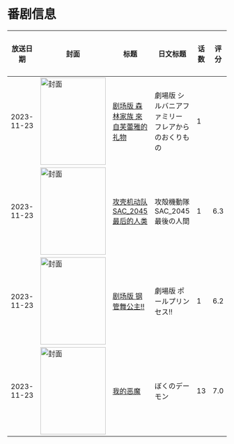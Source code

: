 # 番剧信息

|放送日期|封面|标题|日文标题|话数|评分|评分人数|
|---|---|---|---|---|---|---|
|2023-11-23|<img src="https://lain.bgm.tv/pic/cover/c/bc/91/457070_bzLL7.jpg" alt="封面" style="width:150px;height:200px;object-fit:cover;">|[剧场版 森林家族 來自芙蕾雅的礼物](https://bangumi.tv/subject/457070)|劇場版 シルバニアファミリー フレアからのおくりもの|1|||
|2023-11-23|<img src="https://lain.bgm.tv/pic/cover/c/92/76/425994_3firC.jpg" alt="封面" style="width:150px;height:200px;object-fit:cover;">|[攻壳机动队SAC_2045 最后的人类](https://bangumi.tv/subject/425994)|攻殻機動隊 SAC_2045 最後の人間|1|6.3|18人评分|
|2023-11-23|<img src="https://lain.bgm.tv/pic/cover/c/f5/c8/427360_YXc8Y.jpg" alt="封面" style="width:150px;height:200px;object-fit:cover;">|[剧场版 钢管舞公主!!](https://bangumi.tv/subject/427360)|劇場版 ポールプリンセス!!|1|6.2|41人评分|
|2023-11-23|<img src="https://lain.bgm.tv/pic/cover/c/00/d7/402754_xVggr.jpg" alt="封面" style="width:150px;height:200px;object-fit:cover;">|[我的恶魔](https://bangumi.tv/subject/402754)|ぼくのデーモン|13|7.0|118人评分|
